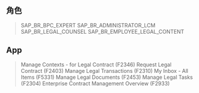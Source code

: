 ## 角色
> SAP_BR_BPC_EXPERT
> SAP_BR_ADMINISTRATOR_LCM
> SAP_BR_LEGAL_COUNSEL
> SAP_BR_EMPLOYEE_LEGAL_CONTENT
## App
> Manage Contexts - for Legal Contract (F2346)
> Request Legal Contract (F2403)
> Manage Legal Transactions (F2310)
> My Inbox - All Items (F5331)
> Manage Legal Documents (F2453)
> Manage Legal Tasks (F2304)
> Enterprise Contract Management Overview (F2933)